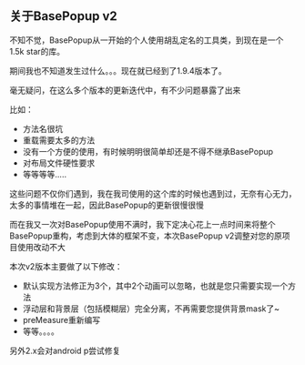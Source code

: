 关于BasePopup v2
---

不知不觉，BasePopup从一开始的个人使用胡乱定名的工具类，到现在是一个1.5k star的库。

期间我也不知道发生过什么。。。现在就已经到了1.9.4版本了。

毫无疑问，在这么多个版本的更新迭代中，有不少问题暴露了出来

比如：

 * 方法名很坑
 * 重载需要太多的方法
 * 没有一个方便的使用，有时候明明很简单却还是不得不继承BasePopup
 * 对布局文件硬性要求
 * 等等等等.....
 
这些问题不仅你们遇到，我在我司使用的这个库的时候也遇到过，无奈有心无力，太多的事情堆在一起，因此BasePopup的更新很慢很慢

而在我又一次对BasePopup使用不满时，我下定决心花上一点时间来将整个BasePopup重构，考虑到大体的框架不变，本次BasePopup v2调整对您的原项目使用改动不大

本次v2版本主要做了以下修改：

 * 默认实现方法修正为3个，其中2个动画可以忽略，也就是您只需要实现一个方法
 * 浮动层和背景层（包括模糊层）完全分离，不再需要您提供背景mask了~
 * preMeasure重新编写
 * 等等。。。。
 
另外2.x会对android p尝试修复

